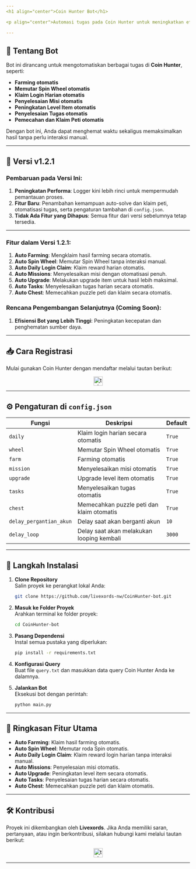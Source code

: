 ```yaml
---
<h1 align="center">Coin Hunter Bot</h1>

<p align="center">Automasi tugas pada Coin Hunter untuk meningkatkan efisiensi dan hasil Anda!</p>

---
```


## 🚀 **Tentang Bot**

Bot ini dirancang untuk mengotomatiskan berbagai tugas di **Coin Hunter**, seperti:

- **Farming otomatis**
- **Memutar Spin Wheel otomatis**
- **Klaim Login Harian otomatis**
- **Penyelesaian Misi otomatis**
- **Peningkatan Level Item otomatis**
- **Penyelesaian Tugas otomatis**
- **Pemecahan dan Klaim Peti otomatis**

Dengan bot ini, Anda dapat menghemat waktu sekaligus memaksimalkan hasil tanpa perlu interaksi manual.

---

## 🌟 **Versi v1.2.1**

### **Pembaruan pada Versi Ini**:

1. **Peningkatan Performa**: Logger kini lebih rinci untuk mempermudah pemantauan proses.
2. **Fitur Baru**: Penambahan kemampuan auto-solve dan klaim peti, otomatisasi tugas, serta pengaturan tambahan di `config.json`.
3. **Tidak Ada Fitur yang Dihapus**: Semua fitur dari versi sebelumnya tetap tersedia.

---

### **Fitur dalam Versi 1.2.1**:

1. **Auto Farming**: Mengklaim hasil farming secara otomatis.
2. **Auto Spin Wheel**: Memutar Spin Wheel tanpa interaksi manual.
3. **Auto Daily Login Claim**: Klaim reward harian otomatis.
4. **Auto Missions**: Menyelesaikan misi dengan otomatisasi penuh.
5. **Auto Upgrade**: Melakukan upgrade item untuk hasil lebih maksimal.
6. **Auto Tasks**: Menyelesaikan tugas harian secara otomatis.
7. **Auto Chest**: Memecahkan puzzle peti dan klaim secara otomatis.

### **Rencana Pengembangan Selanjutnya (Coming Soon)**:

1. **Efisiensi Bot yang Lebih Tinggi**: Peningkatan kecepatan dan penghematan sumber daya.

---

## 📥 **Cara Registrasi**

Mulai gunakan Coin Hunter dengan mendaftar melalui tautan berikut:

<div align="center">
  <a href="https://t.me/CoinHuntersGameBot/app?startapp=hunter_62f2b4787229bd5b09a541d53180f956" target="_blank">
    <img src="https://img.shields.io/static/v1?message=CoinHunter&logo=telegram&label=&color=2CA5E0&logoColor=white&labelColor=&style=for-the-badge" height="25" alt="telegram logo" />
  </a>
</div>

---

## ⚙️ **Pengaturan di `config.json`**

| **Fungsi**              | **Deskripsi**                             | **Default** |
| ----------------------- | ----------------------------------------- | ----------- |
| `daily`                 | Klaim login harian secara otomatis        | `True`      |
| `wheel`                 | Memutar Spin Wheel otomatis               | `True`      |
| `farm`                  | Farming otomatis                          | `True`      |
| `mission`               | Menyelesaikan misi otomatis               | `True`      |
| `upgrade`               | Upgrade level item otomatis               | `True`      |
| `tasks`                 | Menyelesaikan tugas otomatis              | `True`      |
| `chest`                 | Memecahkan puzzle peti dan klaim otomatis | `True`      |
| `delay_pergantian_akun` | Delay saat akan berganti akun             | `10`        |
| `delay_loop`            | Delay saat akan melakukan looping kembali | `3000`      |

---

## 📖 **Langkah Instalasi**

1. **Clone Repository**  
   Salin proyek ke perangkat lokal Anda:

   ```bash
   git clone https://github.com/livexords-nw/CoinHunter-bot.git
   ```

2. **Masuk ke Folder Proyek**  
   Arahkan terminal ke folder proyek:

   ```bash
   cd CoinHunter-bot
   ```

3. **Pasang Dependensi**  
   Instal semua pustaka yang diperlukan:

   ```bash
   pip install -r requirements.txt
   ```

4. **Konfigurasi Query**  
   Buat file `query.txt` dan masukkan data query Coin Hunter Anda ke dalamnya.

5. **Jalankan Bot**  
   Eksekusi bot dengan perintah:

   ```bash
   python main.py
   ```

---

## 🚀 **Ringkasan Fitur Utama**

- **Auto Farming**: Klaim hasil farming otomatis.
- **Auto Spin Wheel**: Memutar roda Spin otomatis.
- **Auto Daily Login Claim**: Klaim reward login harian tanpa interaksi manual.
- **Auto Missions**: Penyelesaian misi otomatis.
- **Auto Upgrade**: Peningkatan level item secara otomatis.
- **Auto Tasks**: Penyelesaian tugas harian secara otomatis.
- **Auto Chest**: Memecahkan puzzle peti dan klaim otomatis.

---

## 🛠️ **Kontribusi**

Proyek ini dikembangkan oleh **Livexords**. Jika Anda memiliki saran, pertanyaan, atau ingin berkontribusi, silakan hubungi kami melalui tautan berikut:

<div align="center">
  <a href="https://t.me/livexordsscript" target="_blank">
    <img src="https://img.shields.io/static/v1?message=Livexords&logo=telegram&label=&color=2CA5E0&logoColor=white&labelColor=&style=for-the-badge" height="25" alt="telegram logo" />
  </a>
</div>

---
